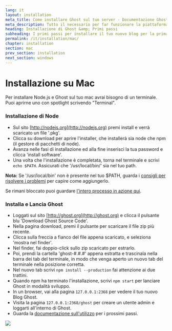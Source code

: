 ```yaml
---
lang: it
layout: installation
meta_title: Come installare Ghost sul tuo server - Documentazione Ghost
meta_description: Tutto il necessario per far funzionare la piattaforma di blogging Ghost in locale e in remoto.
heading: Installazione di Ghost &amp; Primi passi
subheading: I primi passi per installare il tuo nuovo blog per la prima volta.
permalink: /it/installation/mac/
chapter: installation
section: mac
prev_section: installation
next_section: windows
---
```



# Installazione su Mac <a id="install-mac"></a>

Per installare Node.js e Ghost sul tuo mac avrai bisogno di un terminale. Puoi aprirne uno con spotlight scrivendo "Terminal".

### Installazione di Node

*   Sul sito [http://nodejs.org](http://nodejs.org) premi install e verrà scaricato un file '.pkg'.
*   Clicca su download per aprire l'installer, che installerà sia node che npm (il gestore di pacchetti di node).
*   Avanza nelle fasi di installazione ed alla fine inserisci la tua password e clicca 'install software'.
*   Una volta che l'installazione è completata, torna nel terminale e scrivi `echo $PATH`. Assicurati che '/usr/local/bin/' sia nel tuo path.

<p class="note"><strong>Nota:</strong> Se '/usr/local/bin' non è presente nel tuo $PATH, guarda i <a href="#export-path">consigli per risolvere i problemi</a> per capire come aggiungerlo.</p>

Se rimani bloccato puoi guardare [l'intero processo in azione qui](https://s3-eu-west-1.amazonaws.com/ghost-website-cdn/install-node-mac.gif "Installa Node sul Mac").

### Installa e Lancia Ghost

*   Loggati sul sito [http://ghost.org](http://ghost.org) e clicca il pulsante blu 'Download Ghost Source Code'.
*   Nella pagina download, premi il pulsante per scaricare il file zip più recente.
*   Clicca sulla freccia a fianco del file appena scaricato, e seleziona 'mostra nel finder'.
*   Nel finder, fai doppio-click sullo zip scaricato per estrarlo.
*   Poi, prendi la cartella 'ghost-#.#.#' appena estratta e trascinala nella barra dei tab del terminale, in modo che venga aperto un nuovo tab del terminale nella posizione corretta.
*   Nel nuovo tab scrivi `npm install --production` <span class="note">fai attenzione ai due trattini</span>.
*   Quando npm ha terminato l'installazione, scrivi `npm start` per lanciare Ghost in modalità sviluppo.
*   In un browser, vai alla pagina <code class="path">127.0.0.1:2368</code> per vedere il tuo nuovo Blog Ghost.
*   Visita la pagina <code class="path">127.0.0.1:2368/ghost</code> per creare un utente admin e loggarti all'interno di Ghost.
*   Guarda la [documentazione sull'utilizzo](/usage) per i prossimi passi.

![](https://s3-eu-west-1.amazonaws.com/ghost-website-cdn/install-ghost-mac.gif)

